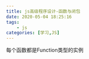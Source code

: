 ```yaml
---
title: js高级程序设计-函数与闭包
date: 2020-05-04 18:25:16
tags:
    - js
categories: [学习,JS]
---
```


每个函数都是Function类型的实例
<!-- more -->